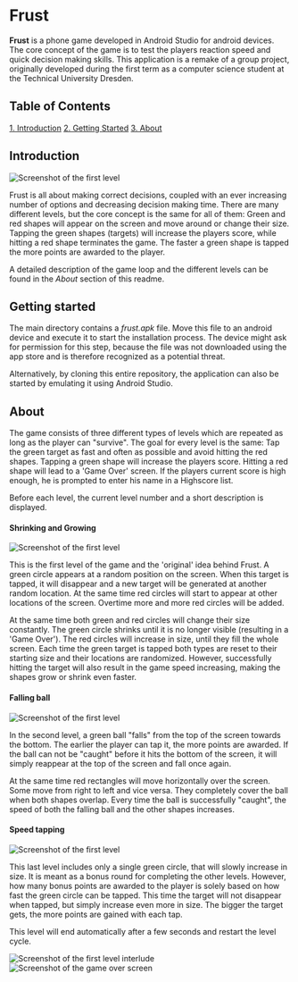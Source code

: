 # Frust

<strong>Frust</strong> is a phone game developed in Android Studio for android devices. The core
concept of the game is to test the players reaction speed and quick decision making skills. This
application is a remake of a group project, originally developed during the first term as a
computer science student at the Technical University Dresden.

## Table of Contents

[1. Introduction](#introduction)
[2. Getting Started](#gettingStarted)
[3. About](#about)

<a name="introduction"/></a>
## Introduction

![Screenshot of the first level](https://github.com/JannisGz/Frust/blob/master/doc/level1.png?raw=true)

Frust is all about making correct decisions, coupled with an ever increasing number of options and
decreasing decision making time. There are many different levels, but the core concept is the same
for all of them: Green and red shapes will appear on the screen and move around or change their
size. Tapping the green shapes (targets) will increase the players score, while hitting a red
shape terminates the game. The faster a green shape is tapped the more points are awarded to the
player.

A detailed description of the game loop and the different levels can be found in the <em>About</em>
section of this readme.

<a name="gettingStarted"/></a>
## Getting started

The main directory contains a <em>frust.apk</em> file. Move this file to an android device and
execute it to start the installation process. The device might ask for permission for this
step, because the file was not downloaded using the app store and is therefore recognized as a
potential threat.

Alternatively, by cloning this entire repository, the application can also be started by emulating
it using Android Studio.

<a name="about"/></a>
## About

The game consists of three different types of levels which are repeated as long as the player can
"survive". The goal for every level is the same: Tap the green target as fast and often  as possible
and avoid hitting the red shapes. Tapping a green shape will increase the players score. Hitting a
red shape will lead to a 'Game Over' screen. If the players current score is high enough, he is
prompted to enter his name in a Highscore list.

Before each level, the current level number and a short description is displayed.

#### Shrinking and Growing

![Screenshot of the first level](https://github.com/JannisGz/Frust/blob/master/doc/level1.png?raw=true)

This is the first level of the game and the 'original' idea behind Frust. A green circle appears at
a random position on the screen. When this target is tapped, it will disappear and a new target will
be generated at another random location. At the same time red circles will start to appear at other
locations of the screen. Overtime more and more red circles will be added.

At the same time both green and red circles will change their size constantly. The green circle
shrinks until it is no longer visible (resulting in a 'Game Over'). The red circles will
increase in size, until they fill the whole screen. Each time the green target is tapped both types
are reset to their starting size and their locations are randomized. However, successfully hitting
the target will also result in the game speed increasing, making the shapes grow or shrink even
faster.

#### Falling ball

![Screenshot of the first level](https://github.com/JannisGz/Frust/blob/master/doc/level2.png?raw=true)


In the second level, a green ball "falls" from the top of the screen towards the bottom. The earlier
the player can tap it, the more points are awarded. If the ball can not be "caught" before it hits
the bottom of the screen, it will simply reappear at the top of the screen and fall once again.

At the same time red rectangles will move horizontally over the screen. Some move from right to left
and vice versa. They completely cover the ball when both shapes overlap. Every time the ball is
successfully "caught", the speed of both the falling ball and the other shapes increases.

#### Speed tapping

![Screenshot of the first level](https://github.com/JannisGz/Frust/blob/master/doc/level3.png?raw=true)


This last level includes only a single green circle, that will slowly increase in size. It is meant
as a bonus round for completing the other levels. However, how many bonus points are awarded to the
player is solely based on how fast the green circle can be tapped. This time the target will not
disappear when tapped, but simply increase even more in size. The bigger the target gets, the more
points are gained with each tap.

This level will end automatically after a few seconds and restart the level cycle.


![Screenshot of the first level interlude](https://github.com/JannisGz/Frust/blob/master/doc/level1desc.png?raw=true)
![Screenshot of the game over screen](https://github.com/JannisGz/Frust/blob/master/doc/gameover.png?raw=true)
